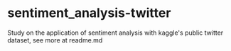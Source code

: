 # sentiment_analysis-twitter
Study on the application of sentiment analysis with kaggle's public twitter dataset, see more at readme.md
